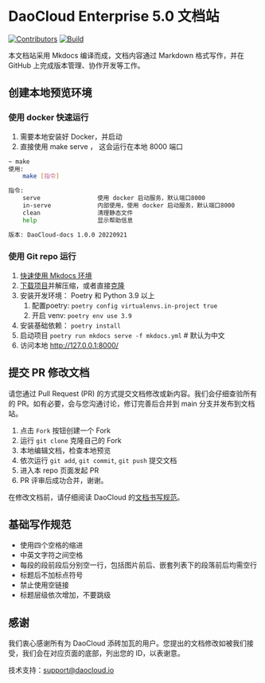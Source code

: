 
# DaoCloud Enterprise 5.0 文档站

[![Contributors](https://img.shields.io/github/contributors/daocloud/daocloud-docs?color=purple)](CONTRIBUTING.md)
[![Build](https://github.com/DaoCloud/DaoCloud-docs/actions/workflows/main.yml/badge.svg?branch=main)](https://github.com/DaoCloud/DaoCloud-docs/actions/workflows/main.yml)

本文档站采用 Mkdocs 编译而成，文档内容通过 Markdown 格式写作，并在 GitHub 上完成版本管理、协作开发等工作。

## 创建本地预览环境

### 使用 docker 快速运行

1. 需要本地安装好 Docker，并启动
2. 直接使用 make serve ， 这会运行在本地 8000 端口

```bash
~ make
使用:
    make [指令]

指令:
    serve                使用 docker 启动服务，默认端口8000
    in-serve             内部使用，使用 docker 启动服务，默认端口8000
    clean                清理静态文件
    help                 显示帮助信息

版本: DaoCloud-docs 1.0.0 20220921
```


### 使用 Git repo 运行

1. [快速使用 Mkdocs 环境](https://squidfunk.github.io/mkdocs-material/getting-started/)
2. [下载项目](https://github.com/DaoCloud/daocloud-docs/archive/main.zip)并解压缩，或者直接[克隆](https://github.com/DaoCloud/DaoCloud-docs.git)
3. 安装开发环境： Poetry 和 Python 3.9 以上
   1. 配置poetry: `poetry config virtualenvs.in-project true`
   2. 开启 venv: `poetry env use 3.9`
4. 安装基础依赖：  `poetry install` 
5. 启动项目 `poetry run mkdocs serve -f mkdocs.yml`  # 默认为中文
6. 访问本地 http://127.0.0.1:8000/

## 提交 PR 修改文档

请您通过 Pull Request (PR) 的方式提交文档修改或新内容。我们会仔细查验所有的 PR。如有必要，会与您沟通讨论，修订完善后合并到 main 分支并发布到文档站。

1. 点击 `Fork` 按钮创建一个 Fork
2. 运行 `git clone` 克隆自己的 Fork
3. 本地编辑文档，检查本地预览
4. 依次运行 `git add`, `git commit`, `git push` 提交文档
5. 进入本 repo 页面发起 PR
6. PR 评审后成功合并，谢谢。

在修改文档前，请仔细阅读 DaoCloud 的[文档书写规范](http://docs-static.daocloud.io/write-docs)。

## 基础写作规范

- 使用四个空格的缩进
- 中英文字符之间空格
- 每段的段前段后分别空一行，包括图片前后、嵌套列表下的段落前后均需空行
- 标题后不加标点符号
- 禁止使用空链接
- 标题层级依次增加，不要跳级


## 感谢

我们衷心感谢所有为 DaoCloud 添砖加瓦的用户。您提出的文档修改如被我们接受，我们会在对应页面的底部，列出您的 ID，以表谢意。

技术支持：[support@daocloud.io](mailto:support@daocloud.io?subject=FROM_DOCS_README)
